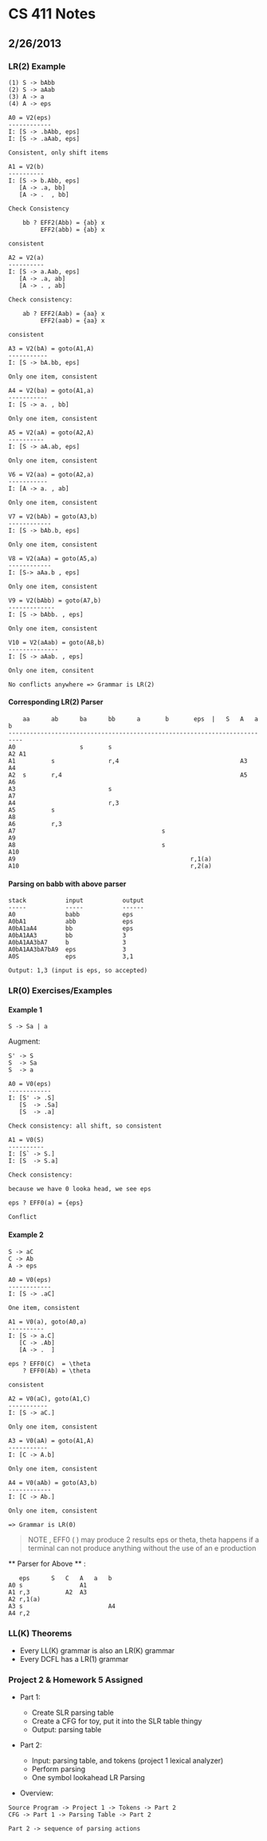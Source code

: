 # CS 411 Notes
## 2/26/2013

### LR(2) Example

```
(1) S -> bAbb
(2) S -> aAab
(3) A -> a
(4) A -> eps

A0 = V2(eps)
------------
I: [S -> .bAbb, eps]
I: [S -> .aAab, eps]

Consistent, only shift items

A1 = V2(b)
----------
I: [S -> b.Abb, eps]
   [A -> .a, bb]
   [A -> .  , bb]

Check Consistency
    
    bb ? EFF2(Abb) = {ab} x
         EFF2(abb) = {ab} x

consistent

A2 = V2(a)
----------
I: [S -> a.Aab, eps]
   [A -> .a, ab]
   [A -> . , ab]

Check consistency:

    ab ? EFF2(Aab) = {aa} x
         EFF2(aab) = {aa} x

consistent

A3 = V2(bA) = goto(A1,A)
-----------
I: [S -> bA.bb, eps]

Only one item, consistent

A4 = V2(ba) = goto(A1,a)
-----------
I: [S -> a. , bb]

Only one item, consistent

A5 = V2(aA) = goto(A2,A)
----------
I: [S -> aA.ab, eps]

Only one item, consistent 

V6 = V2(aa) = goto(A2,a)
-----------
I: [A -> a. , ab] 

Only one item, consistent

V7 = V2(bAb) = goto(A3,b)
------------
I: [S -> bAb.b, eps]

Only one item, consistent

V8 = V2(aAa) = goto(A5,a)
------------
I: [S-> aAa.b , eps]

Only one item, consistent

V9 = V2(bAbb) = goto(A7,b)
-------------
I: [S -> bAbb. , eps]

Only one item, consistent

V10 = V2(aAab) = goto(A8,b)
--------------
I: [S -> aAab. , eps]

Only one item, consitent

No conflicts anywhere => Grammar is LR(2) 

```

#### Corresponding  LR(2) Parser

```
    aa      ab      ba      bb      a       b       eps  |   S   A   a   b
--------------------------------------------------------------------------
A0                  s       s                                        A2 A1
A1          s               r,4                                  A3  A4
A2  s       r,4                                                  A5  A6
A3                          s                                           A7
A4                          r,3                                      
A5          s                                                        A8
A6          r,3                                                   
A7                                         s                            A9
A8                                         s                            A10
A9                                                 r,1(a)                
A10                                                r,2(a) 
```

#### Parsing on babb with above parser

```
stack           input           output
-----           -----           ------
A0              babb            eps
A0bA1           abb             eps
A0bA1aA4        bb              eps
A0bA1AA3        bb              3
A0bA1AA3bA7     b               3
A0bA1AA3bA7bA9  eps             3
A0S             eps             3,1

Output: 1,3 (input is eps, so accepted) 
```

### LR(0) Exercises/Examples

#### Example 1
```
S -> Sa | a 
```

Augment:

```
S' -> S
S  -> Sa
S  -> a

A0 = V0(eps)
------------
I: [S' -> .S]
   [S  -> .Sa]
   [S  -> .a]

Check consistency: all shift, so consistent

A1 = V0(S)
----------
I: [S` -> S.]
I: [S  -> S.a]

Check consistency:

because we have 0 looka head, we see eps

eps ? EFF0(a) = {eps}

Conflict 
```




#### Example 2

```
S -> aC
C -> Ab
A -> eps

A0 = V0(eps)
------------
I: [S -> .aC]

One item, consistent

A1 = V0(a), goto(A0,a)
----------
I: [S -> a.C]
   [C -> .Ab]
   [A -> .  ]

eps ? EFF0(C)  = \theta 
    ? EFF0(Ab) = \theta

consistent

A2 = V0(aC), goto(A1,C)
-----------
I: [S -> aC.]

Only one item, consistent

A3 = V0(aA) = goto(A1,A)
-----------
I: [C -> A.b]

Only one item, consistent

A4 = V0(aAb) = goto(A3,b)
------------
I: [C -> Ab.]

Only one item, consistent

=> Grammar is LR(0)

```

> NOTE , EFF0 ( ) may produce 2 results
> eps or theta, theta happens if a terminal can not produce
> anything without the use of an e production 


** Parser for Above ** :

```
   eps      S   C   A   a   b    
A0 s                A1
A1 r,3          A2  A3
A2 r,1(a) 
A3 s                        A4
A4 r,2
```


### LL(K) Theorems
- Every LL(K) grammar is also an LR(K) grammar
- Every DCFL has a LR(1) grammar 

### Project 2  & Homework 5 Assigned
- Part 1:
    - Create SLR parsing table
    - Create a CFG for toy, put it into the SLR table thingy
    - Output: parsing table

- Part 2: 
    - Input: parsing table, and tokens (project 1 lexical analyzer) 
    - Perform parsing 
    - One symbol lookahead LR Parsing 


- Overview:

```
Source Program -> Project 1 -> Tokens -> Part 2 
CFG -> Part 1 -> Parsing Table -> Part 2

Part 2 -> sequence of parsing actions 
```




